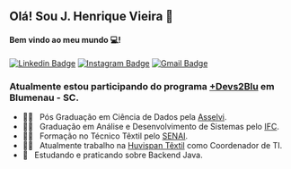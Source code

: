 ## Olá! Sou J. Henrique Vieira 👋
#### Bem vindo ao meu mundo 💻!

 [![Linkedin Badge](https://img.shields.io/badge/-JulianoVieira-6633cc?-LinkedIn-blue?style=flat-square&logo=Linkedin&logoColor=white&link=https://www.linkedin.com/in/juliano-h-vieira/)](https://www.linkedin.com/in/juliano-h-vieira/) 
 [![Instagram Badge](https://img.shields.io/badge/-Jucabnu-blue?style=flat-square&logo=Instagram&logoColor=white&link=https://www.instagram.com/jucabnu/)](https://www.instagram.com/jucabnu/) 
[![Gmail Badge](https://img.shields.io/badge/-julianovieira.bc@gmail.com-6633cc?style=flat-square&logo=Gmail&logoColor=white&link=mailto:julianovieira.bc@gmail.com)](mailto:nandodevs@gmail.com)

### Atualmente estou participando do programa [+Devs2Blu](https://devs2blu.com.br/) em Blumenau - SC.

- 👨‍🎓  &nbsp; Pós Graduação em Ciência de Dados pela [Asselvi](https://portal.uniasselvi.com.br/). 
- 👨‍🎓  &nbsp; Graduação em Análise e Desenvolvimento de Sistemas pelo [IFC](https://ifc.edu.br/).
- 👨‍🎓  &nbsp; Formação no Técnico Têxtil pelo [SENAI](https://sc.senai.br/).
- 👨‍💻 &nbsp; Atualmente trabalho na [Huvispan Têxtil](http://huvispan.com.br/) como Coordenador de TI.
- 📖 &nbsp; Estudando e praticando sobre Backend Java.
